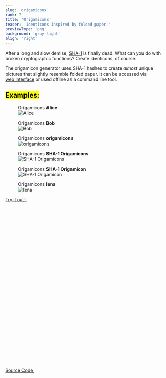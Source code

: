 ```yaml
---
slug: 'origamicons'
rank: 7
title: 'Origamicons'
teaser: 'Identicons inspired by folded paper.'
previewType: 'png'
background: 'gray-light'
align: 'right'
---
```


After a long and slow demise, <a class="link" href="https://shattered.io/">SHA-1</a> is finally dead.
What can you do with broken cryptographic functions? Create identicons, of course.

The origamicon generator uses SHA-1 hashes to create *almost* unique pictures that slightly resemble
folded paper. It can be accessed via 
<a href="https://origamicons.herokuapp.com/" class="link">web&nbsp;interface</a> or used offline as a command line tool.


## <mark>Examples:</mark>

<section class="figrow">

<figure>
<figcaption>Origamicons <strong>Alice</strong></figcaption>
<img src="portfolio/origamicons/origamicon_Alice.png" alt="Alice"/>
</figure>

<figure>
<figcaption>Origamicons <strong>Bob</strong></figcaption>
<img src="portfolio/origamicons/origamicon_Bob.png" alt="Bob"/>
</figure>

<figure>
<figcaption>Origamicons <strong>origamicons</strong></figcaption>
<img src="portfolio/origamicons/origamicon_origamicons.png" alt="origamicons"/>
</figure>

<figure>
<figcaption>Origamicons <strong>SHA-1 Origamicons</strong></figcaption>
<img src="portfolio/origamicons/origamicon_SHA-1 Origamicons.png" alt="SHA-1 Origamicons"/>
</figure>

<figure>
<figcaption>Origamicons <strong>SHA-1 Origamicon</strong></figcaption>
<img src="portfolio/origamicons/origamicon_SHA-1 Origamicon.png" alt="SHA-1 Origamicon"/>
</figure>

<figure>
<figcaption>Origamicons <strong>lena</strong></figcaption>
<img src="portfolio/origamicons/origamicon_lena.png" alt="lena"/>
</figure>

</section>


<p>
<a href="https://origamicons.herokuapp.com/" class="meta link">
Try it out!&nbsp;
<svg viewBox="0 0 24 24" class="icon icon-inline"><use xlink:href="icons/sprite.svg#link"/></svg>
</a>
</p>

<p>
<a href="https://github.com/LenaSchnedlitz/origamicons" class="meta link">Source Code&nbsp;
<svg viewBox="0 0 24 24" class="icon icon-inline"><use xlink:href="icons/sprite.svg#link"/></svg>
</a>
</p>

<br>
<br>
